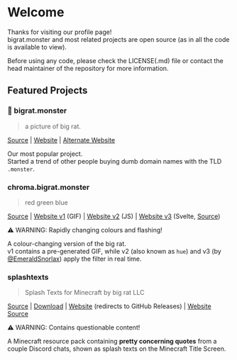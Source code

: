 # Welcome

Thanks for visiting our profile page!  
bigrat.monster and most related projects are open source (as in all the code is available to view).  

Before using any code, please check the LICENSE(.md) file or contact the head maintainer of the repository for more information.

## Featured Projects

### 👑 bigrat.monster

> a picture of big rat.  

[Source](https://github.com/bigratmonster/bigrat.monster/) | [Website](https://bigrat.monster/) | [Alternate Website](https://bigrat.download/)

Our most popular project.  
Started a trend of other people buying dumb domain names with the TLD `.monster`.

### chroma.bigrat.monster

> red green blue

[Source](https://github.com/bigratmonster/chroma/) | [Website v1](https://chroma.bigrat.monster/) (GIF) | [Website v2](https://chroma.bigrat.monster/hue/) (JS) | [Website v3](https://rat.snorlax.sh/) (Svelte, [Source](https://github.com/EmeraldSnorlax/svelterat.monster/))

⚠ WARNING: Rapidly changing colours and flashing!

A colour-changing version of the big rat.  
v1 contains a pre-generated GIF, while v2 (also known as `hue`) and v3 (by [@EmeraldSnorlax](https://github.com/EmeraldSnorlax/)) apply the filter in real time.

### splashtexts

> Splash Texts for Minecraft by big rat LLC

[Source](https://github.com/bigratmonster/splashtexts/) | [Download](https://github.com/bigratmonster/splashtexts/releases/latest/) | [Website](https://splash.bigrat.monster/) (redirects to GitHub Releases) | [Website Source](https://github.com/bigratmonster/splashtexts/tree/website/)

⚠ WARNING: Contains questionable content!

A Minecraft resource pack containing **pretty concerning quotes** from a couple Discord chats, shown as splash texts on the Minecraft Title Screen.
